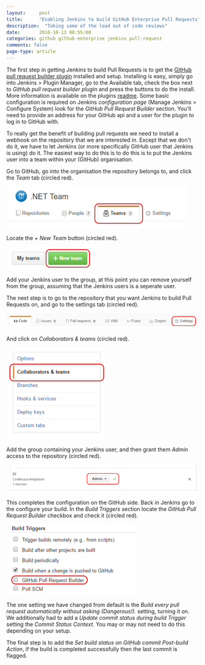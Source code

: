 ```yaml
---
layout: 	post
title:  	"Enabling Jenkins to build GitHub Enterprise Pull Requests"
description:  "Taking some of the load out of code reviews"
date:   	2016-10-13 08:55:00
categories: github github-enterprise jenkins pull-request
comments: false
page-type: article
---
```


The first step in getting Jenkins to build Pull Requests is to get the [GitHub pull request builder plugin](https://wiki.jenkins-ci.org/display/JENKINS/GitHub+pull+request+builder+plugin) installed and setup. Installing is easy, simply go into Jenkins > Plugin Manager, go to the Available tab, check the box next to *GitHub pull request builder plugin* and press the buttons to do the install. More information is available on the plugins [readme](https://github.com/jenkinsci/ghprb-plugin/blob/master/README.md). Some basic configuration is required on Jenkins *configuration page* (Manage Jenkins > Configure System) look for the *GitHub Pull Request Builder* section. You'll need to provide an address for your GitHub api and a user for the plugin to log in to GitHub with.

To really get the benefit of building pull requests we need to install a webhook on the repository that we are interested in. Except that we don't do it, we have to let Jenkins (or more specifically GitHub user that Jenkins is using) do it. The easiest way to do this is to do this is to put the Jenkins user into a team within your (GitHub) organisation.

Go to GitHub, go into the organisation the repository belongs to, and click the *Team* tab (circled red).

![](/assets/2016-10-13-org-teams.PNG)

Locate the *+ New Team* button (circled red).

![](/assets/2016-10-13-org-add-new-team.PNG)

Add your Jenkins user to the group, at this point you can remove yourself from the group, assuming that the Jenkins users is a seperate user.

The next step is to go to the repository that you want Jenkins to build Pull Requests on, and go to the settings tab (circled red).

![](/assets/2016-10-13-repository-settings.PNG)

And click on *Collaborators & teams* (circled red).

![](/assets/2016-10-13-repository-settings-two.PNG)

Add the group containing your Jenkins user, and then grant them *Admin* access to the repository (circled red).

![](/assets/2016-10-13-repository-jenkins-admin.PNG)

This completes the configuration on the GitHub side. Back in Jenkins go to the configure your build. In the *Build Triggers* section locate the *GitHub Pull Request Builder* checkbox and check it (circled red).

![](/assets/2016-10-13-enable-pull-request-build.PNG)

The one setting we have changed from default is the *Build every pull request automatically without asking (Dangerous!).* setting, turning it on. We additionally had to add a *Update commit status during build* *Trigger* setting the *Commit Status Context*. You may or may not need to do this depending on your setup.

The final step is to add the *Set build status on GitHub commit* *Post-build Action*, if the build is completed successfully then the last commit is flagged.
